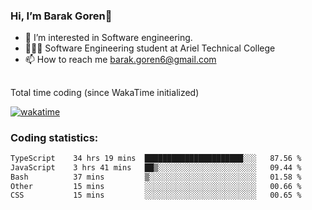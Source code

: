 ###  Hi, I’m Barak Goren👋
- 👀 I’m interested in Software engineering.
- 👨🏼‍🎓 Software Engineering student at Ariel Technical College
- 📫 How to reach me barak.goren6@gmail.com
##
Total time coding (since WakaTime initialized)

[![wakatime](https://wakatime.com/badge/user/5cc5ec80-a806-4ca2-a704-db29274e48cd.svg)](https://wakatime.com/@5cc5ec80-a806-4ca2-a704-db29274e48cd)

   
### Coding statistics:

<!--START_SECTION:waka-->

```txt
TypeScript    34 hrs 19 mins  ██████████████████████░░░   87.56 %
JavaScript    3 hrs 41 mins   ██▒░░░░░░░░░░░░░░░░░░░░░░   09.44 %
Bash          37 mins         ▒░░░░░░░░░░░░░░░░░░░░░░░░   01.58 %
Other         15 mins         ░░░░░░░░░░░░░░░░░░░░░░░░░   00.66 %
CSS           15 mins         ░░░░░░░░░░░░░░░░░░░░░░░░░   00.65 %
```

<!--END_SECTION:waka-->

<!---
barakgoren/barakgoren is a ✨ special ✨ repository because its `README.md` (this file) appears on your GitHub profile.
You can click the Preview link to take a look at your changes.
--->
